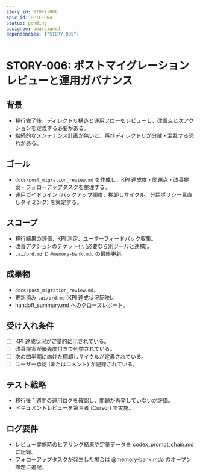 ```yaml
---
story_id: STORY-006
epic_id: EPIC-004
status: pending
assignee: unassigned
dependencies: ["STORY-005"]
---
```


# STORY-006: ポストマイグレーションレビューと運用ガバナンス

## 背景
- 移行完了後、ディレクトリ構造と運用フローをレビューし、改善点と次アクションを定義する必要がある。
- 継続的なメンテナンス計画が無いと、再びディレクトリが分散・混乱する恐れがある。

## ゴール
- `docs/post_migration_review.md` を作成し、KPI 達成度・問題点・改善提案・フォローアップタスクを整理する。
- 運用ガイドライン (バックアップ頻度、棚卸しサイクル、分類ポリシー見直しタイミング) を策定する。

## スコープ
- 移行結果の評価、KPI 測定、ユーザーフィードバック収集。
- 改善アクションのチケット化 (必要なら別ツールと連携)。
- `.ai/prd.md` と `@memory-bank.mdc` の最終更新。

## 成果物
- `docs/post_migration_review.md`。
- 更新済み `.ai/prd.md` (KPI 達成状況反映)。
- handoff_summary.md へのクローズレポート。

## 受け入れ条件
- [ ] KPI 達成状況が定量的に示されている。
- [ ] 改善提案が優先度付きで列挙されている。
- [ ] 次の四半期に向けた棚卸しサイクルが定義されている。
- [ ] ユーザー承認 (またはコメント) が記録されている。

## テスト戦略
- 移行後 1 週間の運用ログを確認し、問題が再発していないか評価。
- ドキュメントレビューを第三者 (Cursor) で実施。

## ログ要件
- レビュー実施時のヒアリング結果や定量データを codex_prompt_chain.md に記録。
- フォローアップタスクが発生した場合は @memory-bank.mdc のオープン課題に追記。
